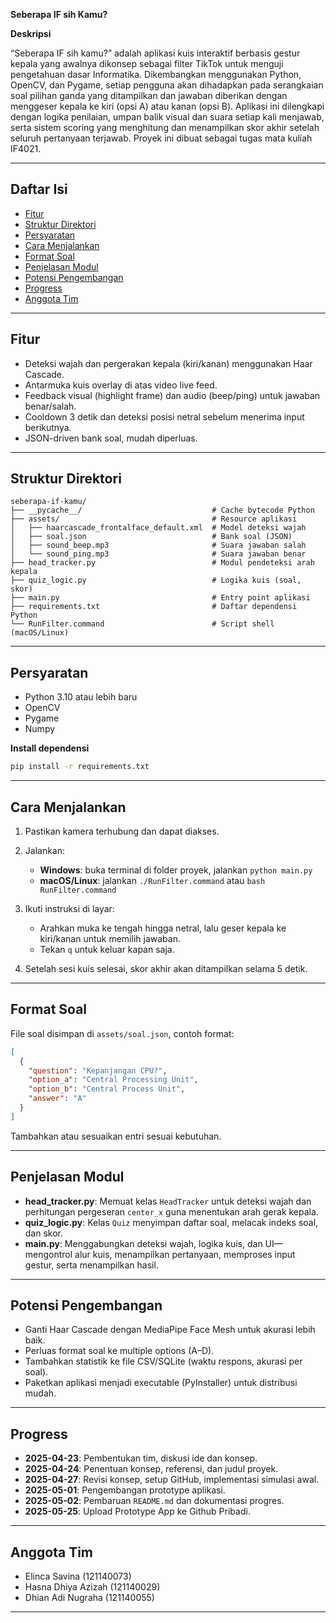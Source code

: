 **Seberapa IF sih Kamu?**

**Deskripsi**

“Seberapa IF sih kamu?” adalah aplikasi kuis interaktif berbasis gestur kepala yang awalnya dikonsep sebagai filter TikTok untuk menguji pengetahuan dasar Informatika. Dikembangkan menggunakan Python, OpenCV, dan Pygame, setiap pengguna akan dihadapkan pada serangkaian soal pilihan ganda yang ditampilkan dan jawaban diberikan dengan menggeser kepala ke kiri (opsi A) atau kanan (opsi B). Aplikasi ini dilengkapi dengan logika penilaian, umpan balik visual dan suara setiap kali menjawab, serta sistem scoring yang menghitung dan menampilkan skor akhir setelah seluruh pertanyaan terjawab. Proyek ini dibuat sebagai tugas mata kuliah IF4021.

---

## Daftar Isi

* [Fitur](#fitur)
* [Struktur Direktori](#struktur-direktori)
* [Persyaratan](#persyaratan)
* [Cara Menjalankan](#cara-menjalankan)
* [Format Soal](#format-soal)
* [Penjelasan Modul](#penjelasan-modul)
* [Potensi Pengembangan](#potensi-pengembangan)
* [Progress](#progress)
* [Anggota Tim](#anggota-tim)

---

## Fitur

* Deteksi wajah dan pergerakan kepala (kiri/kanan) menggunakan Haar Cascade.
* Antarmuka kuis overlay di atas video live feed.
* Feedback visual (highlight frame) dan audio (beep/ping) untuk jawaban benar/salah.
* Cooldown 3 detik dan deteksi posisi netral sebelum menerima input berikutnya.
* JSON-driven bank soal, mudah diperluas.

---

## Struktur Direktori

```
seberapa-if-kamu/
├── __pycache__/                             # Cache bytecode Python
├── assets/                                  # Resource aplikasi
│   ├── haarcascade_frontalface_default.xml  # Model deteksi wajah
│   ├── soal.json                            # Bank soal (JSON)
│   ├── sound_beep.mp3                       # Suara jawaban salah
│   └── sound_ping.mp3                       # Suara jawaban benar
├── head_tracker.py                          # Modul pendeteksi arah kepala
├── quiz_logic.py                            # Logika kuis (soal, skor)
├── main.py                                  # Entry point aplikasi
├── requirements.txt                         # Daftar dependensi Python
└── RunFilter.command                        # Script shell (macOS/Linux)
```

---

## Persyaratan

* Python 3.10 atau lebih baru
* OpenCV
* Pygame
* Numpy

**Install dependensi**

```bash
pip install -r requirements.txt
```

---

## Cara Menjalankan

1. Pastikan kamera terhubung dan dapat diakses.
2. Jalankan:

   * **Windows**: buka terminal di folder proyek, jalankan `python main.py`
   * **macOS/Linux**: jalankan `./RunFilter.command` atau `bash RunFilter.command`
3. Ikuti instruksi di layar:

   * Arahkan muka ke tengah hingga netral, lalu geser kepala ke kiri/kanan untuk memilih jawaban.
   * Tekan `q` untuk keluar kapan saja.
4. Setelah sesi kuis selesai, skor akhir akan ditampilkan selama 5 detik.

---

## Format Soal

File soal disimpan di `assets/soal.json`, contoh format:

```json
[
  {
    "question": "Kepanjangan CPU?",
    "option_a": "Central Processing Unit",
    "option_b": "Central Process Unit",
    "answer": "A"
  }
]
```

Tambahkan atau sesuaikan entri sesuai kebutuhan.

---

## Penjelasan Modul

* **head\_tracker.py**: Memuat kelas `HeadTracker` untuk deteksi wajah dan perhitungan pergeseran `center_x` guna menentukan arah gerak kepala.
* **quiz\_logic.py**: Kelas `Quiz` menyimpan daftar soal, melacak indeks soal, dan skor.
* **main.py**: Menggabungkan deteksi wajah, logika kuis, dan UI—mengontrol alur kuis, menampilkan pertanyaan, memproses input gestur, serta menampilkan hasil.

---

## Potensi Pengembangan

* Ganti Haar Cascade dengan MediaPipe Face Mesh untuk akurasi lebih baik.
* Perluas format soal ke multiple options (A–D).
* Tambahkan statistik ke file CSV/SQLite (waktu respons, akurasi per soal).
* Paketkan aplikasi menjadi executable (PyInstaller) untuk distribusi mudah.

---

## Progress

* **2025-04-23**: Pembentukan tim, diskusi ide dan konsep.
* **2025-04-24**: Penentuan konsep, referensi, dan judul proyek.
* **2025-04-27**: Revisi konsep, setup GitHub, implementasi simulasi awal.
* **2025-05-01**: Pengembangan prototype aplikasi.
* **2025-05-02**: Pembaruan `README.md` dan dokumentasi progres.
* **2025-05-25**: Upload Prototype App ke Github Pribadi.

---

## Anggota Tim

* Elinca Savina (121140073)
* Hasna Dhiya Azizah (121140029)
* Dhian Adi Nugraha (121140055)

---